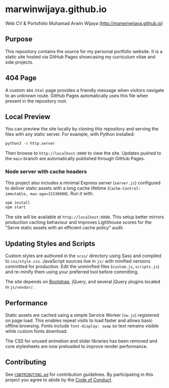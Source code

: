 # marwinwijaya.github.io
Web CV &amp; Portofolio Muhamad Arwin Wijaya (http://marwinwijaya.github.io)

## Purpose
This repository contains the source for my personal portfolio website. It is a
static site hosted via GitHub Pages showcasing my curriculum vitae and side
projects.

## 404 Page

A custom `404.html` page provides a friendly message when visitors navigate to an unknown route. GitHub Pages automatically uses this file when present in the repository root.

## Local Preview
You can preview the site locally by cloning this repository and serving the
files with any static server. For example, with Python installed:

```bash
python3 -m http.server
```

Then browse to `http://localhost:8000` to view the site. Updates pushed to the
`main` branch are automatically published through GitHub Pages.

### Node server with cache headers

This project also includes a minimal Express server (`server.js`) configured
to deliver static assets with a long cache lifetime (`Cache-Control: immutable,
max-age=31536000`). Run it with:

```bash
npm install
npm start
```

The site will be available at `http://localhost:8080`. This setup better mirrors
production caching behaviour and improves Lighthouse scores for the "Serve
static assets with an efficient cache policy" audit.

## Updating Styles and Scripts
Custom styles are authored in the `scss/` directory using Sass and compiled to
`css/style.css`.
JavaScript sources live in `js/` with minified versions committed for
production. Edit the unminified files (`custom.js`, `scripts.js`) and re-minify
them using your preferred tool before committing.

The site depends on [Bootstrap](https://getbootstrap.com/), jQuery, and several
jQuery plugins located in `js/vendor/`.

## Performance
Static assets are cached using a simple Service Worker (`sw.js`) registered on
page load. This enables repeat visits to load faster and allows basic offline
browsing. Fonts include `font-display: swap` so text remains visible while custom
fonts download.

The CSS for unused animation and slider libraries has been removed and core
stylesheets are now preloaded to improve render performance.

## Contributing
See [`CONTRIBUTING.md`](CONTRIBUTING.md) for contribution guidelines. By
participating in this project you agree to abide by the
[Code of Conduct](CODE_OF_CONDUCT.md).
